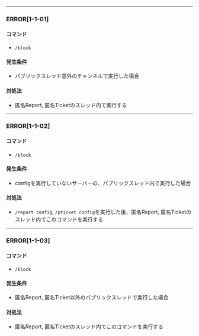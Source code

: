 
---

### ERROR[1-1-01]
#### コマンド
- `/block`
#### 発生条件
- パブリックスレッド意外のチャンネルで実行した場合
#### 対処法
- 匿名Report, 匿名Ticketのスレッド内で実行する

---

### ERROR[1-1-02]
#### コマンド
- `/block`
#### 発生条件
- configを実行していないサーバーの、パブリックスレッド内で実行した場合
#### 対処法
- `/report config`, `/pticket config`を実行した後、匿名Report, 匿名Ticketのスレッド内でこのコマンドを実行する

---

### ERROR[1-1-03]
#### コマンド
- `/block`
#### 発生条件
- 匿名Report, 匿名Ticket以外のパブリックスレッドで実行した場合
#### 対処法
- 匿名Report, 匿名Ticketのスレッド内でこのコマンドを実行する